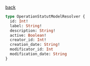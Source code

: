[back](../../tableOfContent.md)


```graphql
type OperationStatutModelResolver {
  id: Int!
  label: String!
  description: String!
  active: Boolean!
  creator_id: Int!
  creation_date: String!
  modificator_id: Int
  modification_date: String
}
```
